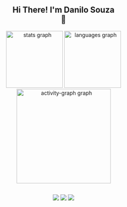 <h2 align="center">Hi There! I'm Danilo Souza <div class="hi">👋</div></h2>

<div align="center">
  <img src="https://github-readme-stats.vercel.app/api?username=daniloczar&hide_title=false&hide_rank=false&show_icons=true&include_all_commits=true&count_private=true&disable_animations=false&theme=tokyonight&locale=en&hide_border=true&order=1&rank_icon=github" height="150" alt="stats graph"  />
  <img src="https://github-readme-stats.vercel.app/api/top-langs?username=daniloczar&locale=en&hide_title=false&layout=compact&card_width=320&langs_count=5&theme=tokyonight&hide_border=true&order=2" height="150" alt="languages graph"  />
  <img src="https://github-readme-activity-graph.vercel.app/graph?username=daniloczar&radius=16&theme=tokyo-night&area=true&order=5&hide_border=true" height="249" alt="activity-graph graph"  />
</div>


##
###
<div class="logo" align="center">
<img src="https://img.shields.io/badge/JavaScript-F7DF1E?style=flat&logo=javascript&logoColor=black">
<img src="https://img.shields.io/badge/HTML5-E34F26?style=for-the-badge&logo=html5&logoColor=white">
<img src="https://img.shields.io/badge/CSS3-1572B6?style=for-the-badge&logo=css3&logoColor=white">
</div>
    
